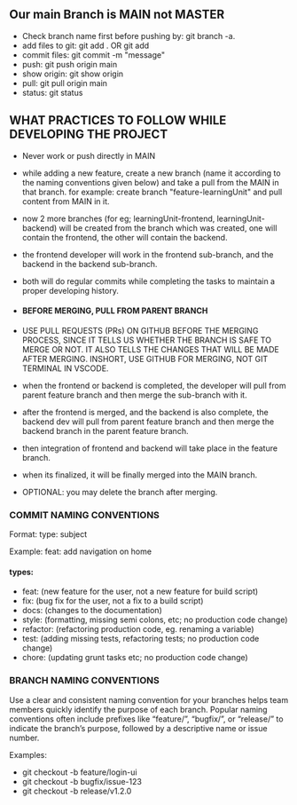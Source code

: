 ## Our main Branch is MAIN not MASTER
- Check branch name first before pushing by: git branch -a.
- add files to git: git add . OR git add <file-name>
- commit files: git commit -m "message"
- push: git push origin main
- show origin: git show origin
- pull: git pull origin main
- status: git status

## WHAT PRACTICES TO FOLLOW WHILE DEVELOPING THE PROJECT
- Never work or push directly in MAIN 
- while adding a new feature, create a new branch (name it according to the naming conventions given below) and
  take a pull from the MAIN in that branch. for example: create branch "feature-learningUnit" and pull content from MAIN in it.
- now 2 more branches (for eg; learningUnit-frontend, learningUnit-backend) will be created from the branch which was created, 
  one will contain the frontend, the other will contain the backend.
- the frontend developer will work in the frontend sub-branch, and the backend in the backend sub-branch.
- both will do regular commits while completing the tasks to maintain a proper developing history.
  
- #### BEFORE MERGING, PULL FROM PARENT BRANCH
- USE PULL REQUESTS (PRs) ON GITHUB BEFORE THE MERGING PROCESS, SINCE IT TELLS US WHETHER THE BRANCH IS SAFE TO MERGE OR NOT.
  IT ALSO TELLS THE CHANGES THAT WILL BE MADE AFTER MERGING. INSHORT, USE GITHUB FOR MERGING, NOT GIT TERMINAL IN VSCODE.
  
- when the frontend or backend is completed, the developer will pull from parent feature branch and then merge the sub-branch    with it.
- after the frontend is merged, and the backend is also complete, the backend dev will pull from parent feature branch
  and then merge the backend branch in the parent feature branch.
- then integration of frontend and backend will take place in the feature branch.
- when its finalized, it will be finally merged into the MAIN branch.
- OPTIONAL: you may delete the branch after merging.


### COMMIT NAMING CONVENTIONS
Format: type: subject

Example:
feat: add navigation on home

#### types:
- feat: (new feature for the user, not a new feature for build script)
- fix: (bug fix for the user, not a fix to a build script)
- docs: (changes to the documentation)
- style: (formatting, missing semi colons, etc; no production code change)
- refactor: (refactoring production code, eg. renaming a variable)
- test: (adding missing tests, refactoring tests; no production code change)
- chore: (updating grunt tasks etc; no production code change)

### BRANCH NAMING CONVENTIONS
Use a clear and consistent naming convention for your branches helps team members quickly identify the purpose of each branch. Popular naming conventions often include prefixes like “feature/”, “bugfix/”, or “release/” to indicate the branch’s purpose, followed by a descriptive name or issue number.

Examples:
- git checkout -b feature/login-ui
- git checkout -b bugfix/issue-123
- git checkout -b release/v1.2.0
